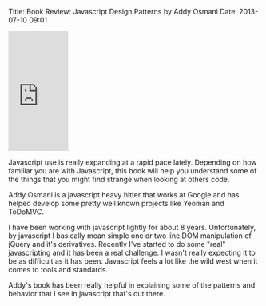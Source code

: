 Title: Book Review: Javascript Design Patterns by Addy Osmani
Date: 2013-07-10 09:01 

<iframe src="http://rcm-na.amazon-adsystem.com/e/cm?lt1=_blank&bc1=000000&IS2=1&bg1=FFFFFF&fc1=000000&lc1=0000FF&t=pointrants-20&o=1&p=8&l=as4&m=amazon&f=ifr&ref=ss_til&asins=1449331815" style="width:120px;height:240px;" scrolling="no" marginwidth="0" marginheight="0" frameborder="0"></iframe>

Javascript use is really expanding at a rapid pace lately. Depending on how familiar you are with Javascript, this book will help you understand some of the things that you might find strange when looking at others code.

Addy Osmani is a javascript heavy hitter that works at Google and has helped develop some pretty well known projects like Yeoman and ToDoMVC.

I have been working with javascript lightly for about 8 years. Unfortunately, by javascript I basically mean simple one or two line DOM manipulation of jQuery and it's derivatives. Recently I've started to do some "real" javascripting and it has been a real challenge.  I wasn't really expecting it to be as difficult as it has been. Javascript feels a lot like the wild west when it comes to tools and standards.

Addy's book has been really helpful in explaining some of the patterns and behavior that I see in javascript that's out there.

